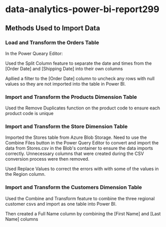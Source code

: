 # data-analytics-power-bi-report299



## Methods Used to Import Data

### Load and Transform the Orders Table

In the Power Queary Editor:

Used the Split Column feature to separate the date and times from the [Order Date] and [Shipping Date] into their own columns

Apllied a filter to the [Order Date] column to uncheck any rows with null values so they are not imported into the table in Power BI.


### Import and Transform the Products Dimension Table

Used the Remove Duplicates function on the product code to ensure each product code is unique


### Import and Transform the Store Dimension Table

Imported the Stores table from Azure Blob Storage. 
Need to use the Combine Files button in the Power Query Editor to convert and import the data from Stores.csv in the Blob's container to ensure the data imports correctly.
Unnecessary columns that were created during the CSV conversion process were then removed. 

Used Replace Values to correct the errors with with some of the values in the Region column.

### Import and Transform the Customers Dimension Table

Used the Combine and Transform feature to combine the three regional customer csvs and import as one table into Power BI.

Then created a Full Name column by combining the [First Name] and [Last Name] columns